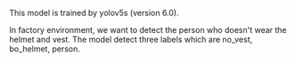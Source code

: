 This model is trained by yolov5s (version 6.0). 

In factory environment, we want to detect the person who doesn't wear the helmet and vest. 
The model detect three labels which are no_vest, bo_helmet, person.
